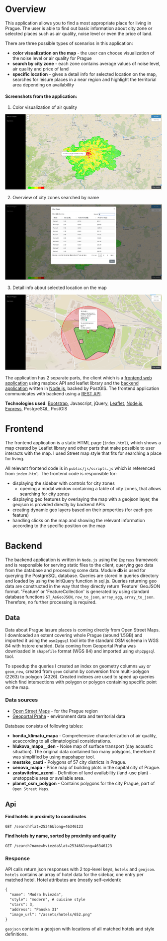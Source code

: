 # Overview

This application allows you to find a most appropriate place for living in Prague. The user is able to find out basic information about city zone or selected places such as air quality, noise level or even the price of land. 

There are three possible types of scenarios in this application:
- **color visualization on the map** - the user can choose visualization of the noise level or air quality for Prague
- **search by city zone** -  each zone contains average values of noise level, air quality and price of land
- **specific location** - gives a detail info for selected location on the map, searches for leisure places in a near region and highlight the territorial area depending on availability

#### Screenshots from the application:

1. Color visualization of air quality

![Screenshot](screenshots/scenario01.png)

2. Overview of city zones searched by name

![Screenshot](screenshots/scenario02.png)

3. Detail info about selected location on the map

![Screenshot](screenshots/scenario03.png)

The application has 2 separate parts, the client which is a [frontend web application](#frontend) using mapbox API and leaflet library and the [backend application](#backend) written in [Node.js](https://nodejs.org/en/), backed by PostGIS. The frontend application communicates with backend using a [REST API](#api).

**Technologies used**: [Bootstrap](https://getbootstrap.com/), Javascript, jQuery, [Leaflet](https://leafletjs.com/), [Node.js](https://nodejs.org/en/), [Express](https://expressjs.com/), PostgreSQL, PostGIS

# Frontend
The frontend application is a static HTML page (`index.html`), which shows a map created by Leaflet library and other parts that make possible to user interacts with the map. I used Street map style that fits for searching a place for living.

All relevant frontend code is in `public/js/scripts.js` which is referenced from `index.html`. The frontend code is responsible for:
- displaying the sidebar with  controls for city zones 
  - opening a modal window containing a table of city zones, that allows searching for city zones
- displaying geo features by overlaying the map with a geojson layer, the geojson is provided directly by backend APIs
- creating dynamic geo layers based on their properties (for each geo feature)
- handling clicks on the map and showing the relevant information according to the specific position on the map

# Backend

The backend application is written in `Node.js` using the `Express` framework and is responsible for serving static files to the client, querying geo data from the database and processing some data. Module **db** is used for querying the PostgreSQL database. Queries are stored in queries directory and loaded by using the initQuery function in sql.js. Queries returning geo data are constructed in the way that they directly return 'Feature' GeoJSON format. 'Feature' or 'FeatureCollection' is generated by using standard database functions `ST_AsGeoJSON`, `row_to_json`, `array_agg`, `array_to_json`. Therefore, no further processing is required. 

## Data

Data about Prague lasure places is coming directly from Open Street Maps. I downloaded an extent covering whole Prague (around 1.5GB) and imported it using the `osm2pgsql` tool into the standard OSM schema in WGS 84 with hstore enabled. Data coming from Geoportal Praha was downloaded in `shapefile` format (WGS 84) and imported using `shp2pgsql` tool.

To speedup the queries I created an index on geometry columns `way` or `geom_new`, created from `geom` column by conversion from multi-polygon (2263) to polygon (4326). Created indexes are used to speed up queries which find intersections with polygon or polygon containing specific point on the map.

### Data sources

- [Open Street Maps](https://www.openstreetmap.org/) - for the Prague region
- [Geoportal Praha](http://www.geoportalpraha.cz/cs/opendata#.XARrvHVKg3E) - environment data and territorial data 


Database consists of following tables:
* **bonita_klimatu_mapa** - Comprehensive characterization of air quality, acaccording to all climatological considerations.
* **hlukova_mapa__den** - Noise map of surface transport (day acoustic situation). The original data contained too many polygons, therefore it was simplified by using [mapshaper](https://mapshaper.org/) tool.
* **mestske_casti** - Polygons of 57 city districts in Prague.
* **cenova_mapa** - Price map of building plots in the capital city of Prague.
* **zastavitelne_uzemi** - Definition of land availability (land-use plan) - unstoppable area or available area.
* **planet_osm_polygon** - Contains polygons for the city Prague, part of `Open Street Maps`.




## Api

**Find hotels in proximity to coordinates**

`GET /search?lat=25346&long=46346123`

**Find hotels by name, sorted by proximity and quality**

`GET /search?name=hviezda&lat=25346&long=46346123`

### Response

API calls return json responses with 2 top-level keys, `hotels` and `geojson`. `hotels` contains an array of hotel data for the sidebar, one entry per matched hotel. Hotel attributes are (mostly self-evident):
```
{
  "name": "Modra hviezda",
  "style": "modern", # cuisine style
  "stars": 3,
  "address": "Panska 31"
  "image_url": "/assets/hotels/652.png"
}
```
`geojson` contains a geojson with locations of all matched hotels and style definitions.
